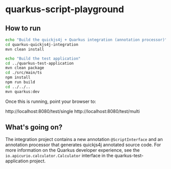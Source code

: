 # quarkus-script-playground

## How to run

```bash
echo "Build the quickjs4j + Quarkus integration (annotation processor)"
cd quarkus-quickjs4j-integration
mvn clean install

echo "Build the test application"
cd ../quarkus-test-application
mvn clean package
cd ./src/main/ts
npm install
npm run build
cd ../../..
mvn quarkus:dev
```

Once this is running, point your browser to:

http://localhost:8080/test/single
http://localhost:8080/test/multi

## What's going on?
The integration project contains a new annotation `@ScriptInterface` and
an annotation processor that generates quickjs4j annotated source code.
For more information on the Quarkus developer experience, see the 
`io.apicurio.calculator.Calculator` interface in the quarkus-test-application
project.